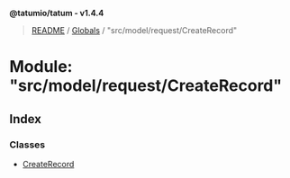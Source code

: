 **@tatumio/tatum - v1.4.4**

> [README](../README.md) / [Globals](../globals.md) / "src/model/request/CreateRecord"

# Module: "src/model/request/CreateRecord"

## Index

### Classes

* [CreateRecord](../classes/_src_model_request_createrecord_.createrecord.md)
